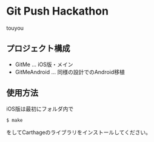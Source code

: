 # Git Push Hackathon

touyou

## プロジェクト構成

- GitMe ... iOS版・メイン
- GitMeAndroid ... 同様の設計でのAndroid移植

## 使用方法

iOS版は最初にフォルダ内で

```
$ make
```

をしてCarthageのライブラリをインストールしてください。
